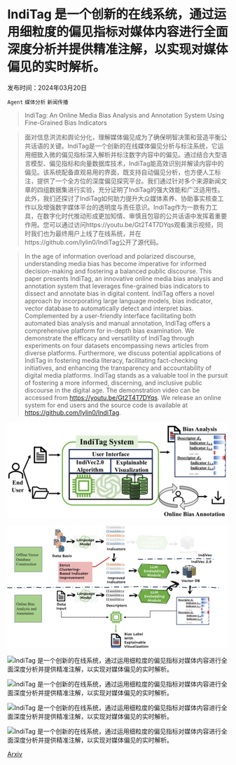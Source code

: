 # IndiTag 是一个创新的在线系统，通过运用细粒度的偏见指标对媒体内容进行全面深度分析并提供精准注解，以实现对媒体偏见的实时解析。

发布时间：2024年03月20日

`Agent` `媒体分析` `新闻传播`

> IndiTag: An Online Media Bias Analysis and Annotation System Using Fine-Grained Bias Indicators

> 面对信息洪流和舆论分化，理解媒体偏见成为了确保明智决策和营造平衡公共话语的关键。IndiTag是一个创新的在线媒体偏见分析与标注系统，它运用细致入微的偏见指标深入解析并标注数字内容中的偏见。通过结合大型语言模型、偏见指标和向量数据库技术，IndiTag能高效识别并解读内容中的偏见。该系统配备直观易用的界面，既支持自动偏见分析，也方便人工标注，提供了一个全方位的深度偏见探究平台。我们通过针对多个来源新闻文章的四组数据集进行实验，充分证明了IndiTag的强大效能和广泛适用性。此外，我们还探讨了IndiTag如何助力提升大众媒体素养、协助事实核查工作以及增强数字媒体平台的透明度与责任意识。IndiTag作为一款有力工具，在数字化时代推动形成更加知情、审慎且包容的公共话语中发挥着重要作用。您可以通过访问https://youtu.be/Gt2T4T7DYqs观看演示视频，同时我们也为最终用户上线了在线系统，并在https://github.com/lylin0/IndiTag公开了源代码。

> In the age of information overload and polarized discourse, understanding media bias has become imperative for informed decision-making and fostering a balanced public discourse. This paper presents IndiTag, an innovative online media bias analysis and annotation system that leverages fine-grained bias indicators to dissect and annotate bias in digital content. IndiTag offers a novel approach by incorporating large language models, bias indicator, vector database to automatically detect and interpret bias. Complemented by a user-friendly interface facilitating both automated bias analysis and manual annotation, IndiTag offers a comprehensive platform for in-depth bias examination. We demonstrate the efficacy and versatility of IndiTag through experiments on four datasets encompassing news articles from diverse platforms. Furthermore, we discuss potential applications of IndiTag in fostering media literacy, facilitating fact-checking initiatives, and enhancing the transparency and accountability of digital media platforms. IndiTag stands as a valuable tool in the pursuit of fostering a more informed, discerning, and inclusive public discourse in the digital age. The demonstration video can be accessed from https://youtu.be/Gt2T4T7DYqs. We release an online system for end users and the source code is available at https://github.com/lylin0/IndiTag.

![IndiTag 是一个创新的在线系统，通过运用细粒度的偏见指标对媒体内容进行全面深度分析并提供精准注解，以实现对媒体偏见的实时解析。](../../../paper_images/2403.13446/x1.png)

![IndiTag 是一个创新的在线系统，通过运用细粒度的偏见指标对媒体内容进行全面深度分析并提供精准注解，以实现对媒体偏见的实时解析。](../../../paper_images/2403.13446/x2.png)

![IndiTag 是一个创新的在线系统，通过运用细粒度的偏见指标对媒体内容进行全面深度分析并提供精准注解，以实现对媒体偏见的实时解析。](../../../paper_images/2403.13446/inditag_main.png)

![IndiTag 是一个创新的在线系统，通过运用细粒度的偏见指标对媒体内容进行全面深度分析并提供精准注解，以实现对媒体偏见的实时解析。](../../../paper_images/2403.13446/result1.png)

![IndiTag 是一个创新的在线系统，通过运用细粒度的偏见指标对媒体内容进行全面深度分析并提供精准注解，以实现对媒体偏见的实时解析。](../../../paper_images/2403.13446/result2.png)

![IndiTag 是一个创新的在线系统，通过运用细粒度的偏见指标对媒体内容进行全面深度分析并提供精准注解，以实现对媒体偏见的实时解析。](../../../paper_images/2403.13446/mapping.png)

[Arxiv](https://arxiv.org/abs/2403.13446)